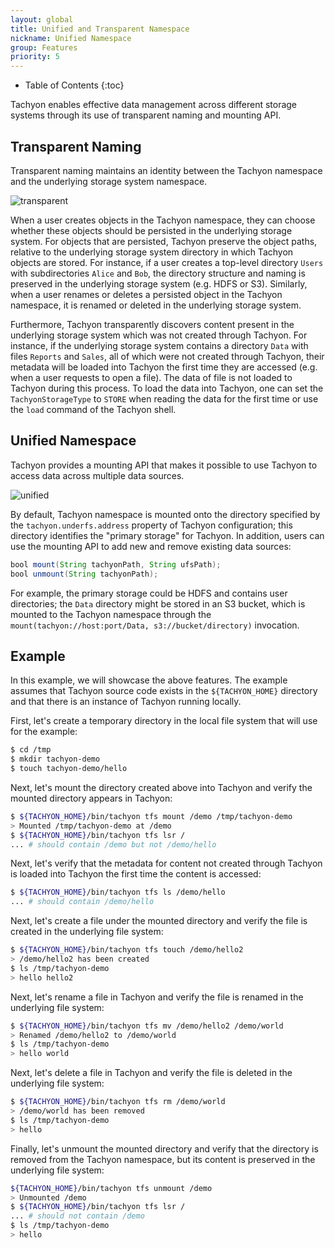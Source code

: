 ```yaml
---
layout: global
title: Unified and Transparent Namespace
nickname: Unified Namespace
group: Features
priority: 5
---
```


* Table of Contents
{:toc}

Tachyon enables effective data management across different storage systems through its use of
transparent naming and mounting API.

## Transparent Naming

Transparent naming maintains an identity between the Tachyon namespace and the underlying storage
system namespace.

![transparent]({{site.data.img.screenshot_transparent}})

When a user creates objects in the Tachyon namespace, they can choose whether these objects should
be persisted in the underlying storage system. For objects that are persisted, Tachyon preserve the
object paths, relative to the underlying storage system directory in which Tachyon objects are
stored. For instance, if a user creates a top-level directory `Users` with subdirectories `Alice`
and `Bob`, the directory structure and naming is preserved in the underlying storage system (e.g.
HDFS or S3). Similarly, when a user renames or deletes a persisted object in the Tachyon namespace,
it is renamed or deleted in the underlying storage system.

Furthermore, Tachyon transparently discovers content present in the underlying storage system which
was not created through Tachyon. For instance, if the underlying storage system contains a directory
`Data` with files `Reports` and `Sales`, all of which were not created through Tachyon, their
metadata will be loaded into Tachyon the first time they are accessed (e.g. when a user requests to
open a file). The data of file is not loaded to Tachyon during this process. To load the data into
Tachyon, one can set the `TachyonStorageType` to `STORE` when reading the data for the first time or
use the `load` command of the Tachyon shell.

## Unified Namespace

Tachyon provides a mounting API that makes it possible to use Tachyon to access data across multiple
data sources.

![unified]({{site.data.img.screenshot_unified}})

By default, Tachyon namespace is mounted onto the directory specified by the
`tachyon.underfs.address` property of Tachyon configuration; this directory identifies the
"primary storage" for Tachyon. In addition, users can use the mounting API to add new and remove
existing data sources:

```java
bool mount(String tachyonPath, String ufsPath);
bool unmount(String tachyonPath);
```

For example, the primary storage could be HDFS and contains user directories; the `Data` directory
might be stored in an S3 bucket, which is mounted to the Tachyon namespace through the
`mount(tachyon://host:port/Data, s3://bucket/directory)` invocation.

## Example

In this example, we will showcase the above features. The example assumes that Tachyon source code
exists in the `${TACHYON_HOME}` directory and that there is an instance of Tachyon running locally.

First, let's create a temporary directory in the local file system that will use for the example:

```bash
$ cd /tmp
$ mkdir tachyon-demo
$ touch tachyon-demo/hello
```

Next, let's mount the directory created above into Tachyon and verify the mounted directory
appears in Tachyon:

```bash
$ ${TACHYON_HOME}/bin/tachyon tfs mount /demo /tmp/tachyon-demo
> Mounted /tmp/tachyon-demo at /demo
$ ${TACHYON_HOME}/bin/tachyon tfs lsr /
... # should contain /demo but not /demo/hello
```

Next, let's verify that the metadata for content not created through Tachyon is loaded into Tachyon
the first time the content is accessed:

```bash
$ ${TACHYON_HOME}/bin/tachyon tfs ls /demo/hello
... # should contain /demo/hello
```

Next, let's create a file under the mounted directory and verify the file is created in the underlying
file system:

```bash
$ ${TACHYON_HOME}/bin/tachyon tfs touch /demo/hello2
> /demo/hello2 has been created
$ ls /tmp/tachyon-demo
> hello hello2
```

Next, let's rename a file in Tachyon and verify the file is renamed in the underlying file system:

```bash
$ ${TACHYON_HOME}/bin/tachyon tfs mv /demo/hello2 /demo/world
> Renamed /demo/hello2 to /demo/world
$ ls /tmp/tachyon-demo
> hello world
```

Next, let's delete a file in Tachyon and verify the file is deleted in the underlying file system:

```bash
$ ${TACHYON_HOME}/bin/tachyon tfs rm /demo/world
> /demo/world has been removed
$ ls /tmp/tachyon-demo
> hello
```

Finally, let's unmount the mounted directory and verify that the directory is removed from the
Tachyon namespace, but its content is preserved in the underlying file system:

```bash
${TACHYON_HOME}/bin/tachyon tfs unmount /demo
> Unmounted /demo
$ ${TACHYON_HOME}/bin/tachyon tfs lsr /
... # should not contain /demo
$ ls /tmp/tachyon-demo
> hello
```
